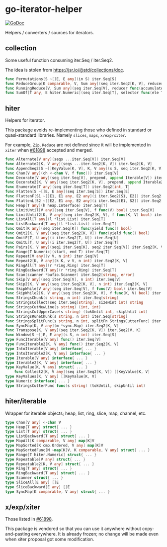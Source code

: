 # go-iterator-helper

[![GoDoc](https://godoc.org/github.com/golang/gddo?status.svg)](https://pkg.go.dev/github.com/ngicks/go-iterator-helper)

Helpers / converters / sources for iterators.

## collection

Some useful function consuming iter.Seq / iter.Seq2.

The idea is stolen from https://jsr.io/@std/collections/doc.

```go
func Permutations[S ~[]E, E any](in S) iter.Seq[S]
func ReduceGroup[K comparable, V, Sum any](seq iter.Seq2[K, V], reducer func(accumulator Sum, current V) Sum, initial Sum) map[K]Sum
func RunningReduce[V, Sum any](seq iter.Seq[V], reducer func(accumulator Sum, current V, i int) Sum, ...) iter.Seq[Sum]
func SumOf[T any, E hiter.Numeric](seq iter.Seq[T], selector func(ele T) E) E
```

## hiter

Helpers for iterator.

This package avoids re-implementing those who defined in standard or quasi-standard libraries.
Namely `slices`, `maps`, `x/exp/xiter`.

For example, `Zip`, `Reduce` are not defined since it will be implemented in `xiter` when
[#61898](https://github.com/golang/go/issues/61898) accepted and merged.

```go
func Alternate[V any](seqs ...iter.Seq[V]) iter.Seq[V]
func Alternate2[K, V any](seqs ...iter.Seq2[K, V]) iter.Seq2[K, V]
func AppendSeq2[S ~[]KeyValue[K, V], K, V any](s S, seq iter.Seq2[K, V]) S
func Chan[V any](ch <-chan V, f func()) iter.Seq[V]
func Decorate[V any](seq iter.Seq[V], prepend, append Iterable[V]) iter.Seq[V]
func Decorate2[K, V any](seq iter.Seq2[K, V], prepend, append Iterable2[K, V]) iter.Seq2[K, V]
func Enumerate[T any](seq iter.Seq[T]) iter.Seq2[int, T]
func Flatten[S ~[]E, E any](seq iter.Seq[S]) iter.Seq[E]
func FlattenF[S1 ~[]E1, E1 any, E2 any](i iter.Seq2[S1, E2]) iter.Seq2[E1, E2]
func FlattenL[S2 ~[]E2, E1 any, E2 any](i iter.Seq2[E1, S2]) iter.Seq2[E1, E2]
func Heap[T any](h heap.Interface) iter.Seq[T]
func LimitUntil[V any](seq iter.Seq[V], f func(V) bool) iter.Seq[V]
func LimitUntil2[K, V any](seq iter.Seq2[K, V], f func(K, V) bool) iter.Seq2[K, V]
func ListAll[T any](l *list.List) iter.Seq[T]
func ListBackward[T any](l *list.List) iter.Seq[T]
func Omit[K any](seq iter.Seq[K]) func(yield func() bool)
func Omit2[K, V any](seq iter.Seq2[K, V]) func(yield func() bool)
func OmitF[T, U any](i iter.Seq2[T, U]) iter.Seq[U]
func OmitL[T, U any](i iter.Seq2[T, U]) iter.Seq[T]
func Pairs[K, V any](seq1 iter.Seq[K], seq2 iter.Seq[V]) iter.Seq2[K, V]
func Range[T Numeric](start, end T) iter.Seq[T]
func Repeat[V any](v V, n int) iter.Seq[V]
func Repeat2[K, V any](k K, v V, n int) iter.Seq2[K, V]
func RingAll[T any](r *ring.Ring) iter.Seq[T]
func RingBackward[T any](r *ring.Ring) iter.Seq[T]
func Scan(scanner *bufio.Scanner) iter.Seq2[string, error]
func Skip[V any](seq iter.Seq[V], n int) iter.Seq[V]
func Skip2[K, V any](seq iter.Seq2[K, V], n int) iter.Seq2[K, V]
func SkipWhile[V any](seq iter.Seq[V], f func(V) bool) iter.Seq[V]
func SkipWhile2[K, V any](seq iter.Seq2[K, V], f func(K, V) bool) iter.Seq2[K, V]
func StringsChunk(s string, n int) iter.Seq[string]
func StringsCollect(seq iter.Seq[string], sizeHint int) string
func StringsCutNewLine(s string) (int, int)
func StringsCutUpperCase(s string) (tokUntil int, skipUntil int)
func StringsRuneChunk(s string, n int) iter.Seq[string]
func StringsSplitFunc(s string, n int, splitFn StringsCutterFunc) iter.Seq[string]
func SyncMap[K, V any](m *sync.Map) iter.Seq2[K, V]
func Transpose[K, V any](seq iter.Seq2[K, V]) iter.Seq2[V, K]
func Window[S ~[]E, E any](s S, n int) iter.Seq[S]
type FuncIterable[V any] func() iter.Seq[V]
type FuncIterable2[K, V any] func() iter.Seq2[K, V]
type IntoIterable[V any] interface{ ... }
type IntoIterable2[K, V any] interface{ ... }
type Iterable[V any] interface{ ... }
type Iterable2[K, V any] interface{ ... }
type KeyValue[K, V any] struct{ ... }
    func Collect2[K, V any](seq iter.Seq2[K, V]) []KeyValue[K, V]
type KeyValues[K, V any] []KeyValue[K, V]
type Numeric interface{ ... }
type StringsCutterFunc func(s string) (tokUntil, skipUntil int)
```

## hiter/iterable

Wrapper for iterable objects; heap, list, ring, slice, map, channel, etc.

```go
type Chan[V any] <-chan V
type Heap[T any] struct{ ... }
type List[T any] struct{ ... }
type ListBackward[T any] struct{ ... }
type MapAll[K comparable, V any] map[K]V
type MapSorted[K cmp.Ordered, V any] map[K]V
type MapSortedFunc[M ~map[K]V, K comparable, V any] struct{ ... }
type Range[T hiter.Numeric] struct{ ... }
type Repeatable[V any] struct{ ... }
type Repeatable2[K, V any] struct{ ... }
type Ring[T any] struct{ ... }
type RingBackward[T any] struct{ ... }
type Scanner struct{ ... }
type SliceAll[E any] []E
type SliceBackward[E any] []E
type SyncMap[K comparable, V any] struct{ ... }
```

## x/exp/xiter

Those listed in [#61898](https://github.com/golang/go/issues/61898).

This package is vendored so that you can use it anywhere without copy-and-pasting everywhere.
It is already frozen; no change will be made even when xiter proposal got some modification.
